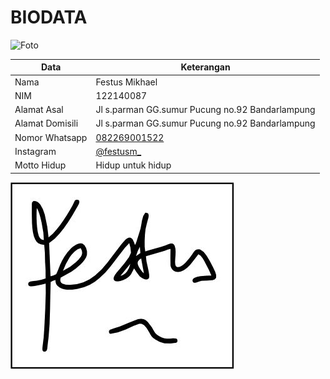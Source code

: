# BIODATA

![Foto](087_foto.jpg)

| Data            | Keterangan |
| --------------- | ------------- |
| Nama            | Festus Mikhael  |
| NIM             | 122140087 |
| Alamat Asal     | Jl s.parman GG.sumur Pucung no.92 Bandarlampung |
| Alamat Domisili | Jl s.parman GG.sumur Pucung no.92 Bandarlampung |
| Nomor Whatsapp  | [082269001522](https://wa.me/+6282269001522) |
| Instagram       | [@festusm_](https://instagram.com/festusm_) |
| Motto Hidup     | Hidup untuk hidup |

![TTD](087_ttd.jpg)
